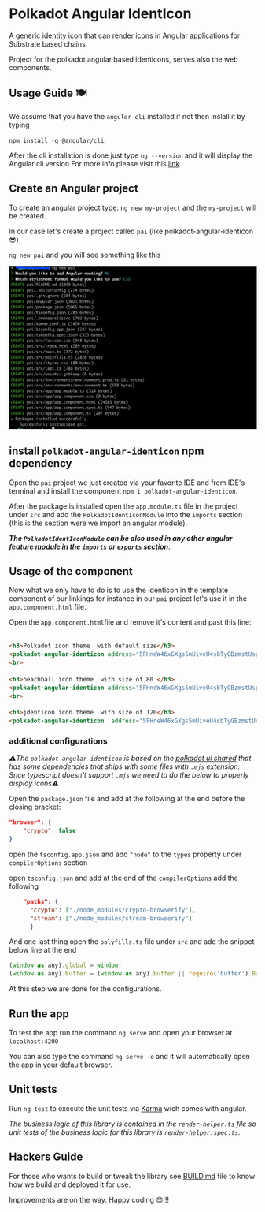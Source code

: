 # Polkadot Angular IdentIcon

A generic identity icon that can render icons in Angular applications for Substrate based chains

Project for the polkadot angular based identicons, serves also the web components.

## Usage Guide 🍽 

We assume that you have the `angular cli` installed if not then inslall it by typing

`npm install -g @angular/cli`.

After the cli installation is done just type `ng --version` and it will display the Angular cli version
For more info please visit this [link](https://angular.io/cli).

## Create an Angular project

To create an angular project type: `ng new my-project` and the `my-project` will be created.

In our case let's create a project called `pai` (like polkadot-angular-identicon 😎)

`ng new pai` and you will see something like this 

![angular project creation](documentation/assets/create-ng-prj.png)

## install `polkadot-angular-identicon` npm dependency

Open the `pai` project we just created via your favorite IDE and from IDE's terminal and install the component
 `npm i polkadot-angular-identicon`.

After the package is installed open the `app.module.ts` file in the project under `src`  and add the `PolkadotIdentIconModule` into the `imports` section (this is the section were we import an angular module).

***The `PolkadotIdentIconModule` can be also used in any other  angular feature module in the `imports` or `exports` section***.

## Usage of the component

Now what we only have to do is to use the identicon in the template component of our linkings for instance in our `pai` project let's use it in the `app.component.html` file.

Open the `app.component.html`file and remove it's content and past this line:

```html

<h3>Polkadot icon theme  with default size</h3>
<polkadot-angular-identicon address="5FHneW46xGXgs5mUiveU4sbTyGBzmstUspZC92UhjJM694ty" theme="polkadot"></polkadot-angular-identicon>
<br>

<h3>beachball icon theme  with size of 80 </h3>
<polkadot-angular-identicon address="5FHneW46xGXgs5mUiveU4sbTyGBzmstUspZC92UhjJM694ty" theme="beachball" [size]="80"></polkadot-angular-identicon>
<br>

<h3>jdenticon icon theme  with size of 120</h3>
<polkadot-angular-identicon  address="5FHneW46xGXgs5mUiveU4sbTyGBzmstUspZC92UhjJM694ty" theme="jdenticon" [size]="120"></polkadot-angular-identicon>
```

### additional configurations
*⚠️The `polkadot-angular-identicon` is based on the [polkadot ui shared](https://github.com/polkadot-js/ui/tree/master/packages/ui-shared) that has some dependencies that ships with some files with `.mjs` extension.
Snce typescript doesn't support `.mjs` we need to do the below to properly display icons⚠️*


Open the `package.json` file and add at the following at the end before the closing bracket:

```json
"browser": {
    "crypto": false
}
```

open the `tsconfig.app.json` and add `"node"` to the `types` property under `compilerOptions` section

open `tsconfig.json` and add at the end of the `compilerOptions` add the following

```json
    "paths": {
      "crypto": ["./node_modules/crypto-browserify"],
      "stream": ["./node_modules/stream-browserify"]
      }
```

And one last thing open the `polyfills.ts` file under `src` and add the snippet below line at the end

```javascript
(window as any).global = window;
(window as any).Buffer = (window as any).Buffer || require('buffer').Buffer;
```
At this step we are done for the configurations.

## Run the app
To test the app run the command `ng serve` and open your browser at `localhost:4200`

You can also type the command `ng serve -o` and it will automatically open the app in your default browser.

## Unit tests

Run `ng test` to execute the unit tests via [Karma](https://karma-runner.github.io) wich comes with angular.

*The business logic of this library is contained in the `render-helper.ts` file so unit tests of the business logic for this library is `render-helper.spec.ts`.*


## Hackers Guide

For those who wants to build or tweak the library see [BUILD.md](BUILD.md) file to know how we build and deployed it for use.


Improvements are on the way.
Happy coding 😎!!!
